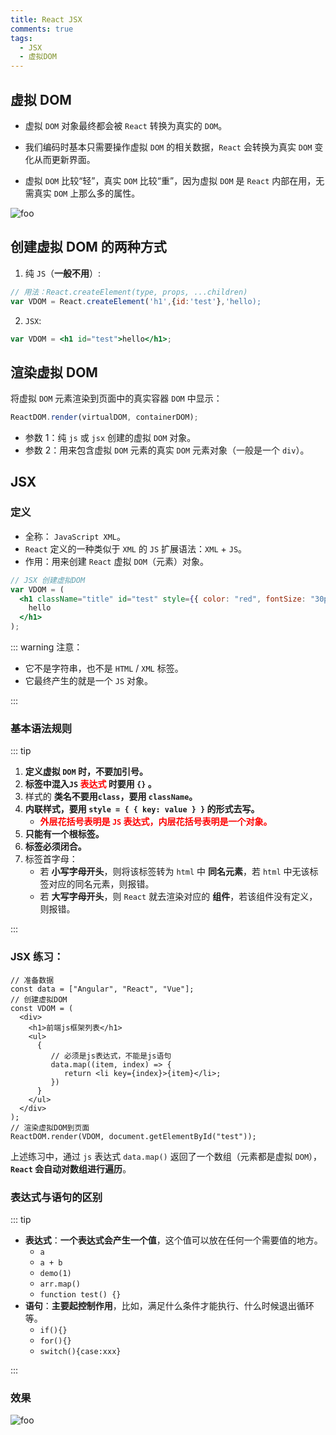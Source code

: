 ```yaml
---
title: React JSX
comments: true
tags:
  - JSX
  - 虚拟DOM
---
```


## 虚拟 DOM

- 虚拟 `DOM` 对象最终都会被 `React` 转换为真实的 `DOM`。

- 我们编码时基本只需要操作虚拟 `DOM` 的相关数据，`React` 会转换为真实 `DOM` 变化从而更新界面。

- 虚拟 `DOM` 比较“轻”，真实 `DOM` 比较“重”，因为虚拟 `DOM` 是 `React` 内部在用，无需真实 `DOM` 上那么多的属性。

<img :src="$withBase('/images/screenshot/1/3/1.png')" alt="foo">

## 创建虚拟 DOM 的两种方式

1. 纯 `JS`（**一般不用**）:

```js
// 用法：React.createElement(type, props, ...children)
var VDOM = React.createElement('h1',{id:'test'},'hello);
```

2. `JSX`:

```jsx
var VDOM = <h1 id="test">hello</h1>;
```

## 渲染虚拟 DOM

将虚拟 `DOM` 元素渲染到页面中的真实容器 `DOM` 中显示：

```js
ReactDOM.render(virtualDOM, containerDOM);
```

- 参数 1：纯 `js` 或 `jsx` 创建的虚拟 `DOM` 对象。
- 参数 2：用来包含虚拟 `DOM` 元素的真实 `DOM` 元素对象（一般是一个 `div`）。

## JSX

### 定义

- 全称： `JavaScript XML`。
- `React` 定义的一种类似于 `XML` 的 `JS` 扩展语法：`XML` + `JS`。
- 作用：用来创建 `React` 虚拟 `DOM`（元素）对象。

```jsx
// JSX 创建虚拟DOM
var VDOM = (
  <h1 className="title" id="test" style={{ color: "red", fontSize: "30px" }}>
    hello
  </h1>
);
```

::: warning 注意：

- 它不是字符串，也不是 `HTML` / `XML` 标签。
- 它最终产生的就是一个 `JS` 对象。

:::

### 基本语法规则

::: tip

1. **定义虚拟 `DOM` 时，不要加引号。**
2. **标签中混入`JS` <font color="red"> 表达式 </font> 时要用 `{}` 。**
3. 样式的 **类名不要用`class`，要用 `className`。**
4. **内联样式，要用 `style = { { key: value } }` 的形式去写。**
   - **<font color="red">外层花括号表明是 `JS` 表达式，内层花括号表明是一个对象。</font>**
5. **只能有一个根标签。**
6. **标签必须闭合。**
7. 标签首字母：
   - 若 **小写字母开头**，则将该标签转为 `html` 中 **同名元素**，若 `html` 中无该标签对应的同名元素，则报错。
   - 若 **大写字母开头**，则 `React` 就去渲染对应的 **组件**，若该组件没有定义，则报错。

:::

### JSX 练习：

```js{9,10,11,12}
// 准备数据
const data = ["Angular", "React", "Vue"];
// 创建虚拟DOM
const VDOM = (
  <div>
    <h1>前端js框架列表</h1>
    <ul>
      {
         // 必须是js表达式，不能是js语句
         data.map((item, index) => {
            return <li key={index}>{item}</li>;
         })
      }
    </ul>
  </div>
);
// 渲染虚拟DOM到页面
ReactDOM.render(VDOM, document.getElementById("test"));
```

上述练习中，通过 `js` 表达式 `data.map()` 返回了一个数组（元素都是虚拟 `DOM`），**`React` 会自动对数组进行遍历**。

### 表达式与语句的区别

::: tip

- **表达式**：**一个表达式会产生一个值**，这个值可以放在任何一个需要值的地方。
  - `a`
  - `a + b`
  - `demo(1)`
  - `arr.map()`
  - `function test() {}`
- **语句**：**主要起控制作用**，比如，满足什么条件才能执行、什么时候退出循环等。
  - `if(){}`
  - `for(){}`
  - `switch(){case:xxx}`

:::

### 效果

<img :src="$withBase('/images/screenshot/1/3/2.png')" alt="foo">
